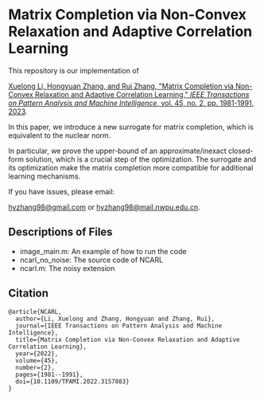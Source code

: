 # Matrix Completion via Non-Convex Relaxation and Adaptive Correlation Learning

This repository is our implementation of

[Xuelong Li, Hongyuan Zhang, and Rui Zhang, &#34;Matrix Completion via Non-Convex Relaxation and Adaptive Correlation Learning,&#34; *IEEE Transactions on Pattern Analysis and Machine Intelligence*, vol. 45, no. 2, pp. 1981-1991, 2023](https://ieeexplore.ieee.org/document/9729616).

In this paper, we introduce a new surrogate for matrix completion, which is equivalent to the nuclear norm. 

In particular, we prove the upper-bound of an approximate/inexact closed-form solution, which is a crucial step of the optimization. The surrogate and its optimization make the matrix completion more compatible for additional learning mechanisms. 

If you have issues, please email:

hyzhang98@gmail.com or hyzhang98@mail.nwpu.edu.cn.

## Descriptions of Files

- image_main.m: An example of how to run the code
- ncarl_no_noise: The source code of NCARL
- ncarl.m: The noisy extension 

## Citation

```
@article{NCARL,
  author={Li, Xuelong and Zhang, Hongyuan and Zhang, Rui},
  journal={IEEE Transactions on Pattern Analysis and Machine Intelligence}, 
  title={Matrix Completion via Non-Convex Relaxation and Adaptive Correlation Learning}, 
  year={2022},
  volume={45},
  number={2},
  pages={1981--1991},
  doi={10.1109/TPAMI.2022.3157083}
}

```
